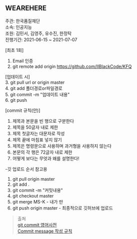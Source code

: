 ## WEAREHERE
주관: 한국품질재단  
소속: 인공지능  
조원: 김민서, 김영주, 유수진, 한정탁  
진행기간: 2021-06-15 ~ 2021-07-07  

[최초 1회]  
1. Email 인증  
2. git remote add origin https://github.com/IIBlackCode/KFQ  

[업데이트 시]  
3. git pull url or origin master  
4. git add 폴더경로or파일경로  
5. git commit -m "업데이트 내용"  
6. git push  

[commit 규칙(안)]  
1. 제목과 본문을 빈 행으로 구분한다  
2. 제목을 50글자 내로 제한  
3. 제목 첫글자는 대문자로 작성  
4. 제목 끝에 마침표 넣지 않기  
5. 제목은 명령문으로 사용하며 과거형을 사용하지 않는다 
6. 본문의 각 행은 72글자 내로 제한  
7. 어떻게 보다는 무엇과 왜를 설명한다!  

-깃 업로드 순서 참고용  
1. git pull origin master  
2. git add .  
3. git commit -m "커밋내용"  
4. git checkout master  
5. git merge MS-K 		- 내가 만   
6. git push origin master 	- 최종적으로 깃허브에 업로드  

> 출처  
> [git commit 영어사전](https://blog.ull.im/engineering/2019/03/10/logs-on-git.html)  
> [Commit message 작성 규칙](https://velog.io/@djh20/Git-제대로-사용해보자)  